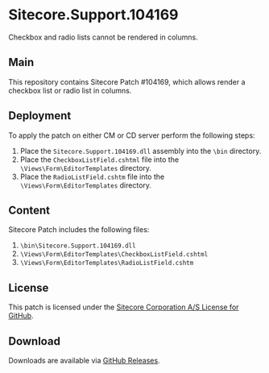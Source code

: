 # Sitecore.Support.104169
Checkbox and radio lists cannot be rendered in columns.

## Main

This repository contains Sitecore Patch #104169, which allows render a checkbox list or radio list in columns.

## Deployment

To apply the patch on either CM or CD server perform the following steps:

1. Place the `Sitecore.Support.104169.dll` assembly into the `\bin` directory.
2. Place the `CheckboxListField.cshtml` file into the `\Views\Form\EditorTemplates` directory.
3. Place the `RadioListField.cshtm` file into the `\Views\Form\EditorTemplates` directory.

## Content 

Sitecore Patch includes the following files:

1. `\bin\Sitecore.Support.104169.dll`
2. `\Views\Form\EditorTemplates\CheckboxListField.cshtml`
3. `\Views\Form\EditorTemplates\RadioListField.cshtm`
 
## License

This patch is licensed under the [Sitecore Corporation A/S License for GitHub](https://github.com/sitecoresupport/Sitecore.Support.104169/blob/master/LICENSE).  

## Download

Downloads are available via [GitHub Releases](https://github.com/sitecoresupport/Sitecore.Support.104169/releases).  

